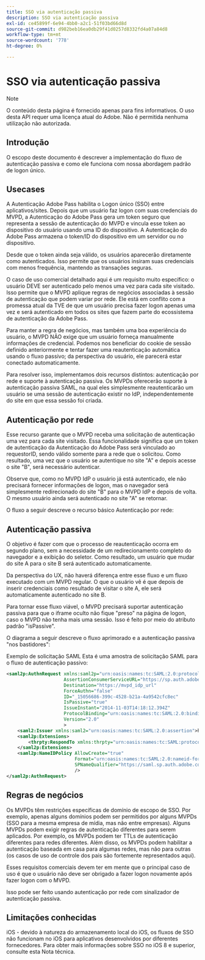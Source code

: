 ```yaml
---
title: SSO via autenticação passiva
description: SSO via autenticação passiva
exl-id: ce45899f-6e94-4bb0-a2c1-51f03bd66d8d
source-git-commit: d982beb16ea0db29f41d0257d8332fd4a07a84d8
workflow-type: tm+mt
source-wordcount: '778'
ht-degree: 0%

---
```


# SSO via autenticação passiva

>[!NOTE]
>
>O conteúdo desta página é fornecido apenas para fins informativos. O uso desta API requer uma licença atual do Adobe. Não é permitida nenhuma utilização não autorizada.


## Introdução

O escopo deste documento é descrever a implementação do fluxo de autenticação passiva e como ele funciona com nossa abordagem padrão de logon único.

## Usecases

A Autenticação Adobe Pass habilita o Logon único (SSO) entre aplicativos/sites. Depois que um usuário faz logon com suas credenciais do MVPD, a Autenticação do Adobe Pass gera um token seguro que representa a sessão de autenticação do MVPD e vincula esse token ao dispositivo do usuário usando uma ID do dispositivo. A Autenticação do Adobe Pass armazena o token/ID do dispositivo em um servidor ou no dispositivo.

Desde que o token ainda seja válido, os usuários aparecerão diretamente como autenticados. Isso permite que os usuários insiram suas credenciais com menos frequência, mantendo as transações seguras.



O caso de uso comercial detalhado aqui é um requisito muito específico: o usuário DEVE ser autenticado pelo menos uma vez para cada site visitado. Isso permite que o MVPD aplique regras de negócios associadas à sessão de autenticação que podem variar por rede. Ele está em conflito com a promessa atual da TVE de que um usuário precisa fazer logon apenas uma vez e será autenticado em todos os sites que fazem parte do ecossistema de autenticação da Adobe Pass.



Para manter a regra de negócios, mas também uma boa experiência do usuário, o MVPD NÃO exige que um usuário forneça manualmente informações de credencial. Podemos nos beneficiar do cookie de sessão definido anteriormente e tentar fazer uma reautenticação automática usando o fluxo passivo; da perspectiva do usuário, ele parecerá estar conectado automaticamente.



Para resolver isso, implementamos dois recursos distintos: autenticação por rede e suporte à autenticação passiva. Os MVPDs oferecerão suporte à autenticação passiva SAML, na qual eles simplesmente reautenticarão um usuário se uma sessão de autenticação existir no IdP, independentemente do site em que essa sessão foi criada.



## Autenticação por rede

Esse recurso garante que o MVPD receba uma solicitação de autenticação uma vez para cada site visitado. Essa funcionalidade significa que um token de autenticação da Autenticação do Adobe Pass será vinculado ao requestorID, sendo válido somente para a rede que o solicitou. Como resultado, uma vez que o usuário se autentique no site &quot;A&quot; e depois acesse o site &quot;B&quot;, será necessário autenticar.



Observe que, como no MVPD IdP o usuário já está autenticado, ele não precisará fornecer informações de logon, mas o navegador será simplesmente redirecionado do site &quot;B&quot; para o MVPD IdP e depois de volta. O mesmo usuário ainda será autenticado no site &quot;A&quot; se retornar.



O fluxo a seguir descreve o recurso básico Autenticação por rede:





## Autenticação passiva

O objetivo é fazer com que o processo de reautenticação ocorra em segundo plano, sem a necessidade de um redirecionamento completo do navegador e a exibição do seletor. Como resultado, um usuário que mudar do site A para o site B será autenticado automaticamente.



Da perspectiva do UX, não haverá diferença entre esse fluxo e um fluxo executado com um MVPD regular. O que o usuário vê é que depois de inserir credenciais como resultado de visitar o site A, ele será automaticamente autenticado no site B.



Para tornar esse fluxo viável, o MVPD precisará suportar autenticação passiva para que o iframe oculto não fique &quot;preso&quot; na página de logon, caso o MVPD não tenha mais uma sessão. Isso é feito por meio do atributo padrão &quot;isPassive&quot;.



O diagrama a seguir descreve o fluxo aprimorado e a autenticação passiva &quot;nos bastidores&quot;:





Exemplo de solicitação SAML
Esta é uma amostra de solicitação SAML para o fluxo de autenticação passivo:


```xml
<saml2p:AuthnRequest xmlns:saml2p="urn:oasis:names:tc:SAML:2.0:protocol"
                     AssertionConsumerServiceURL="https://sp.auth.adobe.com/sp/saml/SAMLAssertionConsumer"
                     Destination="https://mvpd_idp_url"
                     ForceAuthn="false"
                     ID="_15056686-399c-4528-b21a-4a9542cfc8ec"
                     IsPassive="true"
                     IssueInstant="2014-11-03T14:18:12.394Z"
                     ProtocolBinding="urn:oasis:names:tc:SAML:2.0:bindings:HTTP-POST"
                     Version="2.0"
                     >
    <saml2:Issuer xmlns:saml2="urn:oasis:names:tc:SAML:2.0:assertion">https://saml.sp.auth.adobe.com </saml2:Issuer>
    <saml2p:Extensions>
        <thrpty:RespondTo xmlns:thrpty="urn:oasis:names:tc:SAML:protocol:ext:third-party">https://saml.sp.auth.adobe.com</thrpty:RespondTo>
    </saml2p:Extensions>
    <saml2p:NameIDPolicy AllowCreate="true"
                         Format="urn:oasis:names:tc:SAML:2.0:nameid-format:transient"
                         SPNameQualifier="https://saml.sp.auth.adobe.com"
                         />
</saml2p:AuthnRequest>
```

## Regras de negócios

Os MVPDs têm restrições específicas de domínio de escopo de SSO. Por exemplo, apenas alguns domínios podem ser permitidos por alguns MVPDs (SSO para a mesma empresa de mídia, mas não entre empresas).
Alguns MVPDs podem exigir regras de autenticação diferentes para serem aplicados. Por exemplo, os MVPDs podem ter TTLs de autenticação diferentes para redes diferentes. Além disso, os MVPDs podem habilitar a autenticação baseada em casa para algumas redes, mas não para outras (os casos de uso de controle dos pais são fortemente representados aqui).


Esses requisitos comerciais devem ter em mente que o principal caso de uso é que o usuário não deve ser obrigado a fazer logon novamente após fazer logon com o MVPD.

Isso pode ser feito usando autenticação por rede com sinalizador de autenticação passiva.



## Limitações conhecidas

iOS - devido à natureza do armazenamento local do iOS, os fluxos de SSO não funcionam no iOS para aplicativos desenvolvidos por diferentes fornecedores. Para obter mais informações sobre SSO no iOS 8 e superior, consulte esta Nota técnica.


<!--
>[!RELATEDINFORMATION]
>* Single Sign-On on iOS
>* SSO on iOS when using the Adobe Pass Authentication Access Enabler
-->
